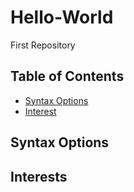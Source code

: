 # Hello-World
First Repository 
## Table of Contents

- [Syntax Options](#Syntax-Options)
- [Interest](#Interests)

## Syntax Options


## Interests
